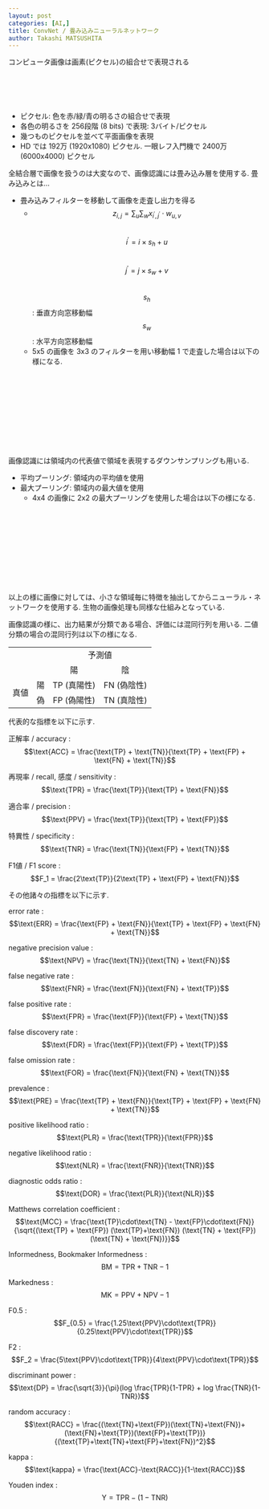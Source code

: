 ```yaml
---
layout: post
categories: [AI,]
title: ConvNet / 畳み込みニューラルネットワーク
author: Takashi MATSUSHITA
---
```


コンピュータ画像は画素(ピクセル)の組合せで表現される

<div align="center">
<svg xmlns="http://www.w3.org/2000/svg" width="270" height="60" viewBox="0 0 90 20">
  {% include figures/RGB_image.svg %}
</svg>
</div>

* ピクセル: 色を赤/緑/青の明るさの組合せで表現
* 各色の明るさを 256段階 (8 bits) で表現: 3バイト/ピクセル
* 幾つものピクセルを並べて平面画像を表現
* HD では 192万 (1920x1080) ピクセル. 一眼レフ入門機で 2400万 (6000x4000) ピクセル

全結合層で画像を扱うのは大変なので、画像認識には畳み込み層を使用する. 畳み込みとは...

* 畳み込みフィルターを移動して画像を走査し出力を得る
  * $$z_{i,j} = \sum_{u}\sum_{w} x_{i^\prime, j^\prime}\cdot w_{u,v}$$<br/>
    $$i^\prime = i \times s_h + u$$<br/>
    $$j^\prime = j \times s_w + v$$<br/>
    $$s_h$$: 垂直方向窓移動幅<br/>
    $$s_w$$: 水平方向窓移動幅
  * 5x5 の画像を 3x3 のフィルターを用い移動幅 1 で走査した場合は以下の様になる.

<div align="center">
<svg xmlns="http://www.w3.org/2000/svg" width="400" height="150" viewBox="0 0 400 150">
  {% include figures/convolution.svg %}
</svg>
</div>

画像認識には領域内の代表値で領域を表現するダウンサンプリングも用いる.
* 平均プーリング: 領域内の平均値を使用
* 最大プーリング: 領域内の最大値を使用
  * 4x4 の画像に 2x2 の最大プーリングを使用した場合は以下の様になる.

<div align="center">
<svg xmlns="http://www.w3.org/2000/svg" width="300" height="150" viewBox="0 0 300 150">
  {% include figures/maxpooling.svg %}
</svg>
</div>

以上の様に画像に対しては、小さな領域毎に特徴を抽出してからニューラル・ネットワークを使用する. 生物の画像処理も同様な仕組みとなっている.

画像認識の様に、出力結果が分類である場合、評価には混同行列を用いる. 二値分類の場合の混同行列は以下の様になる.

<table>
  <tr>
    <td></td><td></td><td colspan="2" style="text-align: center">予測値</td>
  </tr>
  <tr>
    <td></td><td></td><td style="text-align: center">陽</td><td style="text-align: center">陰</td>
  </tr>
  <tr>
    <td rowspan="2" style="text-align: center">真値</td><td style="text-align: center">陽</td><td style="text-align: center">TP (真陽性)</td><td style="text-align: center">FN (偽陰性)</td>
  </tr>
  <tr>
    <td style="text-align: center">偽</td><td style="text-align: center">FP (偽陽性)</td><td style="text-align: center">TN (真陰性)</td>
  </tr>
</table>

代表的な指標を以下に示す.

正解率 / accuracy
: $$\text{ACC} = \frac{\text{TP} + \text{TN}}{\text{TP} + \text{FP} + \text{FN} + \text{TN}}$$

再現率 / recall, 感度 / sensitivity
: $$\text{TPR} = \frac{\text{TP}}{\text{TP} + \text{FN}}$$

適合率 / precision
: $$\text{PPV} = \frac{\text{TP}}{\text{TP} + \text{FP}}$$

特異性 / specificity
: $$\text{TNR} = \frac{\text{TN}}{\text{FP} + \text{TN}}$$

F1値 / F1 score
: $$F_1 = \frac{2\text{TP}}{2\text{TP} + \text{FP} + \text{FN}}$$


その他諸々の指標を以下に示す.

error rate
: $$\text{ERR} = \frac{\text{FP} + \text{FN}}{\text{TP} + \text{FP} + \text{FN} + \text{TN}}$$

negative precision value
: $$\text{NPV} = \frac{\text{TN}}{\text{TN} + \text{FN}}$$

false negative rate
: $$\text{FNR} = \frac{\text{FN}}{\text{FN} + \text{TP}}$$

false positive rate
: $$\text{FPR} = \frac{\text{FP}}{\text{FP} + \text{TN}}$$

false discovery rate
: $$\text{FDR} = \frac{\text{FP}}{\text{FP} + \text{TP}}$$

false omission rate
: $$\text{FOR} = \frac{\text{FN}}{\text{FN} + \text{TN}}$$

prevalence
: $$\text{PRE} = \frac{\text{TP} + \text{FN}}{\text{TP} + \text{FP} + \text{FN} + \text{TN}}$$

positive likelihood ratio
: $$\text{PLR} = \frac{\text{TPR}}{\text{FPR}}$$

negative likelihood ratio
: $$\text{NLR} = \frac{\text{FNR}}{\text{TNR}}$$

diagnostic odds ratio
: $$\text{DOR} = \frac{\text{PLR}}{\text{NLR}}$$

Matthews correlation coefficient
: $$\text{MCC} = \frac{\text{TP}\cdot\text{TN} - \text{FP}\cdot\text{FN}}{\sqrt{(\text{TP} + \text{FP}) (\text{TP}+\text{FN}) (\text{TN} + \text{FP}) (\text{TN} + \text{FN})}}$$

Informedness, Bookmaker Informedness
: $$\text{BM} = \text{TPR} + \text{TNR} - 1$$

Markedness
: $$\text{MK} = \text{PPV} + \text{NPV} - 1$$

F0.5
: $$F_{0.5} = \frac{1.25\text{PPV}\cdot\text{TPR}}{0.25\text{PPV}\cdot\text{TPR}}$$

F2
: $$F_2 = \frac{5\text{PPV}\cdot\text{TPR}}{4\text{PPV}\cdot\text{TPR}}$$

discriminant power
: $$\text{DP} = \frac{\sqrt{3}}{\pi}(log \frac{TPR}{1-TPR} + log \frac{TNR}{1-TNR})$$

random accuracy
: $$\text{RACC} = \frac{(\text{TN}+\text{FP})(\text{TN}+\text{FN})+(\text{FN}+\text{TP})(\text{FP}+\text{TP})}{(\text{TP}+\text{TN}+\text{FP}+\text{FN})^2}$$

kappa
: $$\text{kappa} = \frac{\text{ACC}-\text{RACC}}{1-\text{RACC}}$$

Youden index
: $$\text{Y} = \text{TPR}-(1-\text{TNR})$$

